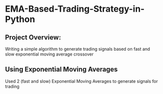 # EMA-Based-Trading-Strategy-in-Python

## Project Overview:
Writing a simple algorithm to generate trading signals based on fast and slow exponential moving average crossover 

## Using Exponential Moving Averages
Used 2 (fast and slow) Exponential Moving Averages to generate signals for trading
